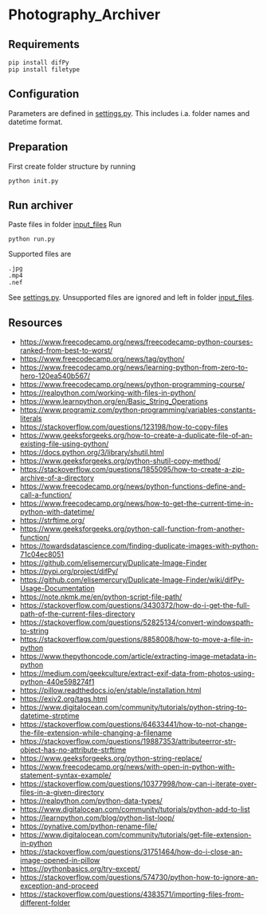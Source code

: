# Photography_Archiver

## Requirements

```
pip install difPy
pip install filetype
```

## Configuration

Parameters are defined in [settings.py](./main/settings.py).
This includes i.a. folder names and datetime format.

## Preparation

First create folder structure by running

```
python init.py
```

## Run archiver

Paste files in folder [input_files](./input_files/)
Run

```
python run.py
```

Supported files are

```
.jpg
.mp4
.nef
```
See [settings.py](./main/settings.py).
Unsupported files are ignored and left in folder [input_files](./input_files/).

## Resources

- https://www.freecodecamp.org/news/freecodecamp-python-courses-ranked-from-best-to-worst/
- https://www.freecodecamp.org/news/tag/python/
- https://www.freecodecamp.org/news/learning-python-from-zero-to-hero-120ea540b567/
- https://www.freecodecamp.org/news/python-programming-course/
- https://realpython.com/working-with-files-in-python/
- https://www.learnpython.org/en/Basic_String_Operations
- https://www.programiz.com/python-programming/variables-constants-literals
- https://stackoverflow.com/questions/123198/how-to-copy-files
- https://www.geeksforgeeks.org/how-to-create-a-duplicate-file-of-an-existing-file-using-python/
- https://docs.python.org/3/library/shutil.html
- https://www.geeksforgeeks.org/python-shutil-copy-method/
- https://stackoverflow.com/questions/1855095/how-to-create-a-zip-archive-of-a-directory
- https://www.freecodecamp.org/news/python-functions-define-and-call-a-function/
- https://www.freecodecamp.org/news/how-to-get-the-current-time-in-python-with-datetime/
- https://strftime.org/
- https://www.geeksforgeeks.org/python-call-function-from-another-function/
- https://towardsdatascience.com/finding-duplicate-images-with-python-71c04ec8051
- https://github.com/elisemercury/Duplicate-Image-Finder
- https://pypi.org/project/difPy/
- https://github.com/elisemercury/Duplicate-Image-Finder/wiki/difPy-Usage-Documentation
- https://note.nkmk.me/en/python-script-file-path/
- https://stackoverflow.com/questions/3430372/how-do-i-get-the-full-path-of-the-current-files-directory
- https://stackoverflow.com/questions/52825134/convert-windowspath-to-string
- https://stackoverflow.com/questions/8858008/how-to-move-a-file-in-python
- https://www.thepythoncode.com/article/extracting-image-metadata-in-python
- https://medium.com/geekculture/extract-exif-data-from-photos-using-python-440e598274f1
- https://pillow.readthedocs.io/en/stable/installation.html
- https://exiv2.org/tags.html
- https://www.digitalocean.com/community/tutorials/python-string-to-datetime-strptime
- https://stackoverflow.com/questions/64633441/how-to-not-change-the-file-extension-while-changing-a-filename
- https://stackoverflow.com/questions/19887353/attributeerror-str-object-has-no-attribute-strftime
- https://www.geeksforgeeks.org/python-string-replace/
- https://www.freecodecamp.org/news/with-open-in-python-with-statement-syntax-example/
- https://stackoverflow.com/questions/10377998/how-can-i-iterate-over-files-in-a-given-directory
- https://realpython.com/python-data-types/
- https://www.digitalocean.com/community/tutorials/python-add-to-list
- https://learnpython.com/blog/python-list-loop/
- https://pynative.com/python-rename-file/
- https://www.digitalocean.com/community/tutorials/get-file-extension-in-python
- https://stackoverflow.com/questions/31751464/how-do-i-close-an-image-opened-in-pillow
- https://pythonbasics.org/try-except/
- https://stackoverflow.com/questions/574730/python-how-to-ignore-an-exception-and-proceed
- https://stackoverflow.com/questions/4383571/importing-files-from-different-folder

